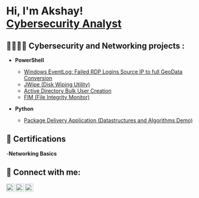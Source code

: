 <h1>Hi, I'm Akshay! <br/><a href="https://github.com/Cybersecurity">Cybersecurity Analyst </a>

<h2>👨‍💻👨‍💻 Cybersecurity and Networking projects :</h2>

- <b>PowerShell</b>
  - [Windows EventLog: Failed RDP Logins Source IP to full GeoData Conversion](https://github.com/Akshaypatel03/Sentinel-Lab)
  - [JWipe (Disk Wiping Utility)](https://github.com/Akshaypatel03/Jwipe.PowerShell)
  - [Active Directory Bulk User Creation](https://github.com/Akshaypatel03/AD_PS)
  - [FIM (File Integrity Monitor)](https://github.com/Akshaypatel03/PowerShell-Integrity-FIM)

- <b>Python</b>
  - [Package Delivery Application (Datastructures and Algorithms Demo)](https://github.com/Akshaypatel03/Package-Delivery-Pathfinding-Algorithm)

<h2>📰 Certifications </h2>
  -<b>Networking Basics</b>
 
<h2> 🤳 Connect with me:</h2>

[<img align="left" alt="JoshMadakor | YouTube" width="22px" src="https://cdn.jsdelivr.net/npm/simple-icons@v3/icons/youtube.svg" />][youtube]
[<img align="left" alt="JoshMadakor | Twitter" width="22px" src="https://cdn.jsdelivr.net/npm/simple-icons@v3/icons/twitter.svg" />][twitter]
[<img align="left" alt="JoshMadakor | LinkedIn" width="22px" src="https://cdn.jsdelivr.net/npm/simple-icons@v3/icons/linkedin.svg" />][linkedin]

[twitter]: https://twitter.com/Akshay03patel
[youtube]: https://www.youtube.com/@Cybersecuritywithakshay
[linkedin]: https://www.linkedin.com/in/akshay-patel-2303/

<!--
**joshmadakor1/joshmadakor1** is a ✨ _special_ ✨ repository because its `README.md` (this file) appears on your GitHub profile.

Here are some ideas to get you started:

- 🔭 I’m currently working on ...
- 🌱 I’m currently learning ...
- 👯 I’m looking to collaborate on ...
- 🤔 I’m looking for help with ...
- 💬 Ask me about ...
- 📫 How to reach me: ...
- 😄 Pronouns: ...
- ⚡ Fun fact: ...
-->
